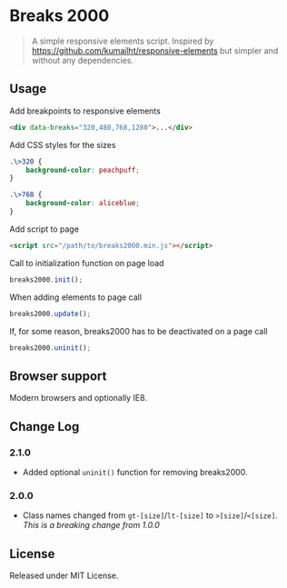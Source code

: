 # Breaks 2000

> A simple responsive elements script. Inspired by https://github.com/kumailht/responsive-elements but simpler and without any dependencies.

## Usage

Add breakpoints to responsive elements

```html
<div data-breaks="320,480,768,1280">...</div>
```

Add CSS styles for the sizes

```css
.\>320 {
	background-color: peachpuff;
}

.\>768 {
	background-color: aliceblue;
}
```

Add script to page

```html
<script src="/path/to/breaks2000.min.js"></script>
```

Call to initialization function on page load

```js
breaks2000.init();
```

When adding elements to page call

```js
breaks2000.update();
```

If, for some reason, breaks2000 has to be deactivated on a page call

```js
breaks2000.uninit();
```

## Browser support

Modern browsers and optionally IE8.

## Change Log

### 2.1.0

* Added optional `uninit()` function for removing breaks2000.

### 2.0.0

* Class names changed from `gt-[size]`/`lt-[size]` to `>[size]`/`<[size]`. *This is a breaking change from 1.0.0*

## License

Released under MIT License.
